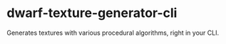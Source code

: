 # dwarf-texture-generator-cli
Generates textures with various procedural algorithms, right in your CLI.
